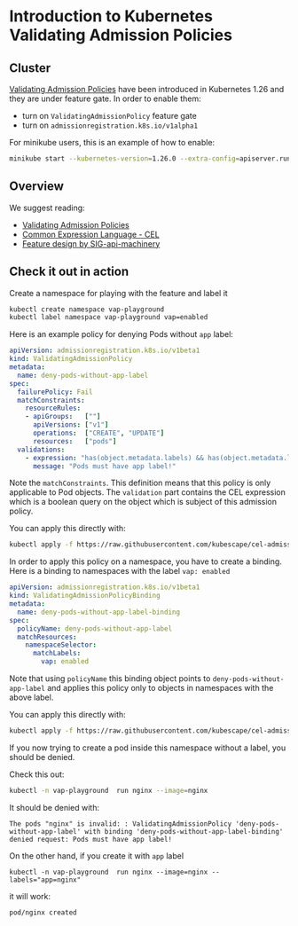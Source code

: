 # Introduction to Kubernetes Validating Admission Policies

## Cluster

[Validating Admission Policies](https://kubernetes.io/docs/reference/access-authn-authz/validating-admission-policy/) have been introduced in Kubernetes 1.26 and they are under feature gate. In order to enable them:
* turn on `ValidatingAdmissionPolicy` feature gate
* turn on `admissionregistration.k8s.io/v1alpha1`

For minikube users, this is an example of how to enable:

```bash
minikube start --kubernetes-version=1.26.0 --extra-config=apiserver.runtime-config=admissionregistration.k8s.io/v1alpha1  --feature-gates='ValidatingAdmissionPolicy=true'
```

## Overview

We suggest reading:
* [Validating Admission Policies](https://kubernetes.io/docs/reference/access-authn-authz/validating-admission-policy/)
* [Common Expression Language - CEL](https://github.com/google/cel-spec/)
* [Feature design by SIG-api-machinery](https://github.com/kubernetes/enhancements/tree/master/keps/sig-api-machinery/3488-cel-admission-control#alpha)

## Check it out in action

Create a namespace for playing with the feature and label it
```bash
kubectl create namespace vap-playground
kubectl label namespace vap-playground vap=enabled
```

Here is an example policy for denying Pods without `app` label:
```yaml
apiVersion: admissionregistration.k8s.io/v1beta1
kind: ValidatingAdmissionPolicy
metadata:
  name: deny-pods-without-app-label
spec:
  failurePolicy: Fail
  matchConstraints:
    resourceRules:
    - apiGroups:   [""]
      apiVersions: ["v1"]
      operations:  ["CREATE", "UPDATE"]
      resources:   ["pods"]
  validations:
    - expression: "has(object.metadata.labels) && has(object.metadata.labels.app)"
      message: "Pods must have app label!"
```
Note the `matchConstraints`. This definition means that this policy is only applicable to Pod objects. The `validation` part contains the CEL expression which is a boolean query on the object which is subject of this admission policy.

You can apply this directly with:
```bash
kubectl apply -f https://raw.githubusercontent.com/kubescape/cel-admission-library/main/docs/validating-admission-policies/deny-pods-without-app-label-policy.yaml
```

In order to apply this policy on a namespace, you have to create a binding. Here is a binding to namespaces with the label `vap: enabled`

```yaml
apiVersion: admissionregistration.k8s.io/v1beta1
kind: ValidatingAdmissionPolicyBinding
metadata:
  name: deny-pods-without-app-label-binding
spec:
  policyName: deny-pods-without-app-label
  matchResources:
    namespaceSelector:
      matchLabels:
        vap: enabled
```

Note that using `policyName` this binding object points to `deny-pods-without-app-label` and applies this policy only to objects in namespaces with the above label.

You can apply this directly with:
```bash
kubectl apply -f https://raw.githubusercontent.com/kubescape/cel-admission-library/main/docs/validating-admission-policies/deny-pods-without-app-label-policy-binding.yaml
```

If you now trying to create a pod inside this namespace without a label, you should be denied.

Check this out:
```bash
kubectl -n vap-playground  run nginx --image=nginx
```
It should be denied with:
```
The pods "nginx" is invalid: : ValidatingAdmissionPolicy 'deny-pods-without-app-label' with binding 'deny-pods-without-app-label-binding' denied request: Pods must have app label!
```

On the other hand, if you create it with `app` label
```
kubectl -n vap-playground  run nginx --image=nginx --labels="app=nginx"
```
it will work:
```
pod/nginx created
```
